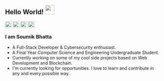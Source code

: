## Hello World! <img src="https://raw.githubusercontent.com/iampavangandhi/iampavangandhi/master/gifs/Hi.gif" width="30px"></h2>

<a href="https://twitter.com/soumik_1712">
  <img align="left" alt="Soumik's Twitter" width="22px" src="https://cdn.jsdelivr.net/npm/simple-icons@v3/icons/twitter.svg" />
</a>
<a href="https://www.linkedin.com/in/soumikbhatta/">
  <img align="left" alt="Soumik's Linkdein" width="22px" src="https://cdn.jsdelivr.net/npm/simple-icons@v3/icons/linkedin.svg" />
</a>
<a href="https://github.com/Soumikbhatta">
  <img align="left" alt="Soumik's Github" width="22px" src="https://cdn.jsdelivr.net/npm/simple-icons@v3/icons/github.svg" />
</a>
<a href="https://medium.com/@darshanjain_5991">
  <img align="left" alt="Darshan's Facebook" width="22px" src="https://cdn.jsdelivr.net/npm/simple-icons@3.13.0/icons/facebook.svg" />
</a>

<br>

### I am Soumik Bhatta
- A Full-Stack Developer & Cybersecurity enthusiast.
- A Final Year Computer Science and Engineering Undergraduate Student. 
- Currently working on some of my cool side projects based on Web Development and Blockchain.
- I'm currently looking for opportunities. I love to learn and contribute in any and every possible way.
